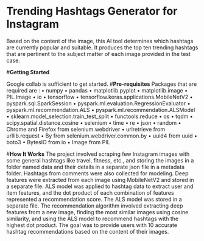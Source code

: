 # **Trending Hashtags Generator for Instagram**
Based on the content of the image, this AI tool determines which hashtags are currently popular and suitable. It produces the top ten trending hashtags that are pertinent to the subject matter of each image provided in the test case.

#**Getting Started**

Google collab is sufficient to get started.
#**Pre-requisites**
Packages that are required are :
•	numpy 
•	pandas 
•	matplotlib.pyplot 
•	matplotlib.image 
•	PIL.Image 
•	io
•	tensorflow 
•	tensorflow.keras.applications.MobileNetV2
•	pyspark.sql.SparkSession
•	pyspark.ml.evaluation.RegressionEvaluator
•	pyspark.ml.recommendation.ALS
•	pyspark.ml.recommendation.ALSModel
•	sklearn.model_selection.train_test_split
•	functools.reduce
•	os
•	tqdm
•	scipy.spatial.distance.cosine
•	selenium
•	time
•	re
•	json
•	random
•	Chrome and Firefox from selenium.webdriver
•	urlretrieve from urllib.request
•	By from selenium.webdriver.common.by
•	uuid4 from uuid
•	boto3
•	BytesIO from io
•	Image from PIL

#**How It Works**
The project involved scraping few Instagram images with some general hashtags like travel, fitness, etc., and storing the images in a folder named data and their details in a separate json file in a metadata folder. Hashtags from comments were also collected for modeling. Deep features were extracted from each image using MobileNetV2 and stored in a separate file. ALS model was applied to hashtag data to extract user and item features, and the dot product of each combination of features represented a recommendation score. The ALS model was stored in a separate file. The recommendation algorithm involved extracting deep features from a new image, finding the most similar images using cosine similarity, and using the ALS model to recommend hashtags with the highest dot product. The goal was to provide users with 10 accurate hashtag recommendations based on the content of their images.
